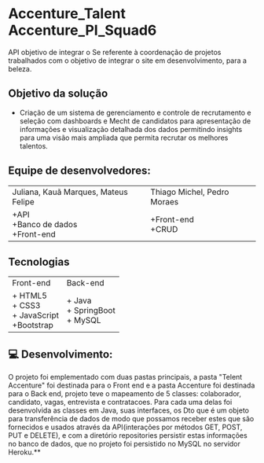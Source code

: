#   Accenture_Talent Accenture_PI_Squad6
API objetivo de integrar o Se referente à coordenação de projetos trabalhados com o objetivo de integrar o site em desenvolvimento, para a beleza.

##   Objetivo da solução

+ Criação de um sistema de gerenciamento e controle de recrutamento e seleção com
dashboards e Mecht de candidatos para apresentação de informações e visualização detalhada dos dados
permitindo insights para uma visão mais ampliada que permita recrutar os melhores
talentos.

##   Equipe de desenvolvedores:

<table>
  <tr>
    <td>Juliana, Kauã Marques, Mateus Felipe</td>
    <td>Thiago Michel, Pedro Moraes</td>
  </tr>
  <tr>
    <td>+API<br>+Banco de dados<br>+Front-end</td>
    <td>+Front-end<br>+CRUD</td>
  </tr>
</table>

##  Tecnologias

<table>
  <tr>
    <td>Front-end</td>
    <td>Back-end</td>
  </tr>
  <tr>
    <td>+ HTML5<br>+ CSS3<br>+ JavaScript <br>+Bootstrap<br></td>
    <td>+ Java<br>+ SpringBoot<br>+ MySQL</td>
  </tr>
</table>

##  💻 Desenvolvimento:

  O projeto foi emplementado com duas pastas principais, a pasta "Telent Accenture" foi destinada para o Front end e a pasta Accenture foi destinada para o Back end, projeto teve o mapeamento de 5 classes: colaborador, candidato, vagas, entrevista e contratacoes. Para cada uma delas foi desenvolvida as classes em Java, suas interfaces, os Dto que é um objeto para transferência de dados de modo que possamos receber estes que são fornecidos e usados através da API(interações por métodos GET, POST, PUT e DELETE), e com a diretório repositories persistir estas informações no banco de dados, que no projeto foi persistido no MySQL no servidor Heroku.**

